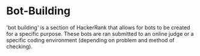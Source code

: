 # Bot-Building
'bot building' is a section of HackerRank that allows for bots to be created for a specific purpose. 
These bots are ran submitted to an online judge or a specific coding environment (depending on problem and method of checking).
